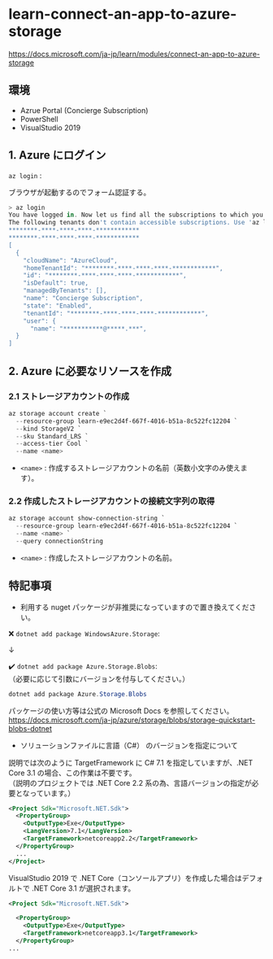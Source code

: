 ﻿# learn-connect-an-app-to-azure-storage

https://docs.microsoft.com/ja-jp/learn/modules/connect-an-app-to-azure-storage

## 環境

* Azrue Portal (Concierge Subscription)
* PowerShell
* VisualStudio 2019 

## 1. Azure にログイン

``az login`` : 

ブラウザが起動するのでフォーム認証する。  

```powershell
> az login
You have logged in. Now let us find all the subscriptions to which you have access...
The following tenants don't contain accessible subscriptions. Use 'az login --allow-no-subscriptions' to have tenant level access.
********-****-****-****-************
********-****-****-****-************
[
  {
    "cloudName": "AzureCloud",
    "homeTenantId": "********-****-****-****-************",
    "id": "********-****-****-****-************",
    "isDefault": true,
    "managedByTenants": [],
    "name": "Concierge Subscription",
    "state": "Enabled",
    "tenantId": "********-****-****-****-************",
    "user": {
      "name": "***********@*****.***",
  }
]
```

## 2. Azure に必要なリソースを作成

### 2.1 ストレージアカウントの作成

```powershell
az storage account create `
  --resource-group learn-e9ec2d4f-667f-4016-b51a-8c522fc12204 `
  --kind StorageV2 `
  --sku Standard_LRS `
  --access-tier Cool `
  --name <name>
```

* ``<name>`` : 作成するストレージアカウントの名前（英数小文字のみ使えます）。

 
### 2.2 作成したストレージアカウントの接続文字列の取得


```powershell
az storage account show-connection-string `
  --resource-group learn-e9ec2d4f-667f-4016-b51a-8c522fc12204 `
  --name <name> `
  --query connectionString
```

* ``<name>`` : 作成したストレージアカウントの名前。


## 特記事項
 

* 利用する nuget パッケージが非推奨になっていますので置き換えてください。  

:x: ``dotnet add package WindowsAzure.Storage``:  

↓    

:heavy_check_mark: ``dotnet add package Azure.Storage.Blobs``:  
（必要に応じて引数にバージョンを付与してください。）  

```powershell
dotnet add package Azure.Storage.Blobs
```

パッケージの使い方等は公式の Microsoft Docs を参照してください。  
https://docs.microsoft.com/ja-jp/azure/storage/blobs/storage-quickstart-blobs-dotnet  


* ソリューションファイルに言語（C#） のバージョンを指定について

説明では次のように TargetFramework に C# 7.1 を指定していますが、.NET Core 3.1 の場合、この作業は不要です。  
（説明のプロジェクトでは .NET Core 2.2 系の為、言語バージョンの指定が必要となっています。）  

```xml
<Project Sdk="Microsoft.NET.Sdk">
  <PropertyGroup>
    <OutputType>Exe</OutputType>
    <LangVersion>7.1</LangVersion>
    <TargetFramework>netcoreapp2.2</TargetFramework>
  </PropertyGroup>
  ...
</Project>
```

VisualStudio 2019 で .NET Core（コンソールアプリ）を作成した場合はデフォルトで .NET Core 3.1 が選択されます。  

```xml
<Project Sdk="Microsoft.NET.Sdk">

  <PropertyGroup>
    <OutputType>Exe</OutputType>
    <TargetFramework>netcoreapp3.1</TargetFramework>
  </PropertyGroup>
...
```



